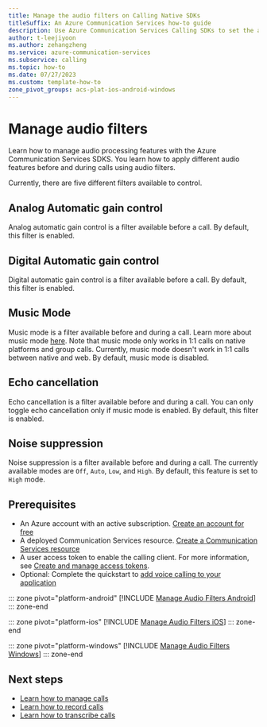 ```yaml
---
title: Manage the audio filters on Calling Native SDKs
titleSuffix: An Azure Communication Services how-to guide
description: Use Azure Communication Services Calling SDKs to set the audio filters.
author: t-leejiyoon
ms.author: zehangzheng
ms.service: azure-communication-services
ms.subservice: calling
ms.topic: how-to 
ms.date: 07/27/2023
ms.custom: template-how-to
zone_pivot_groups: acs-plat-ios-android-windows
---
```


# Manage audio filters

Learn how to manage audio processing features with the Azure Communication Services SDKS. You learn how to apply different audio features before and during calls using audio filters. 

Currently, there are five different filters available to control.

## Analog Automatic gain control

Analog automatic gain control is a filter available before a call. By default, this filter is enabled.

## Digital Automatic gain control

Digital automatic gain control is a filter available before a call. By default, this filter is enabled.

## Music Mode

Music mode is a filter available before and during a call. Learn more about music mode [here](../../concepts/voice-video-calling/music-mode.md). Note that music mode only works in 1:1 calls on native platforms and group calls. Currently, music mode doesn't work in 1:1 calls between native and web. By default, music mode is disabled.

## Echo cancellation

Echo cancellation is a filter available before and during a call. You can only toggle echo cancellation only if music mode is enabled. By default, this filter is enabled.

## Noise suppression

Noise suppression is a filter available before and during a call. The currently available modes are `Off`, `Auto`, `Low`, and `High`. By default, this feature is set to `High` mode.

## Prerequisites

- An Azure account with an active subscription. [Create an account for free](https://azure.microsoft.com/pricing/purchase-options/azure-account?cid=msft_learn)
- A deployed Communication Services resource. [Create a Communication Services resource](../../quickstarts/create-communication-resource.md)
- A user access token to enable the calling client. For more information, see [Create and manage access tokens](../../quickstarts/identity/access-tokens.md).
- Optional: Complete the quickstart to [add voice calling to your application](../../quickstarts/voice-video-calling/getting-started-with-calling.md)

::: zone pivot="platform-android"
[!INCLUDE [Manage Audio Filters Android](./includes/manage-audio-filters/manage-audio-filters-android.md)]
::: zone-end

::: zone pivot="platform-ios"
[!INCLUDE [Manage Audio Filters iOS](./includes/manage-audio-filters/manage-audio-filters-ios.md)]
::: zone-end

::: zone pivot="platform-windows"
[!INCLUDE [Manage Audio Filters Windows](./includes/manage-audio-filters/manage-audio-filters-windows.md)]
::: zone-end

## Next steps

- [Learn how to manage calls](./manage-calls.md)
- [Learn how to record calls](./record-calls.md)
- [Learn how to transcribe calls](./call-transcription.md)
